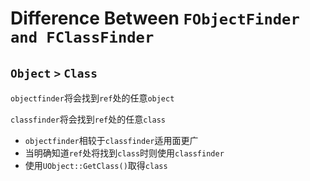 # Difference Between `FObjectFinder and FClassFinder`

## `Object` `>` `Class`

`objectfinder`将会找到`ref`处的任意`object`

`classfinder`将会找到`ref`处的任意`class`

* `objectfinder`相较于`classfinder`适用面更广
* 当明确知道`ref`处将找到`class`时则使用`classfinder`
* 使用`UObject::GetClass()`取得`class`
